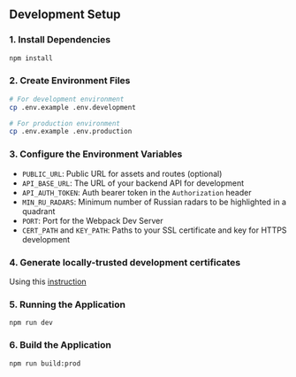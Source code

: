 ## Development Setup

### 1. Install Dependencies

```bash
npm install
```

### 2. Create Environment Files

```bash
# For development environment
cp .env.example .env.development

# For production environment
cp .env.example .env.production
```

### 3. Configure the Environment Variables

- `PUBLIC_URL`: Public URL for assets and routes (optional)
- `API_BASE_URL`: The URL of your backend API for development
- `API_AUTH_TOKEN`: Auth bearer token in the `Authorization` header
- `MIN_RU_RADARS`: Minimum number of Russian radars to be highlighted in a quadrant
- `PORT`: Port for the Webpack Dev Server
- `CERT_PATH` and `KEY_PATH`: Paths to your SSL certificate and key for HTTPS development

### 4. Generate locally-trusted development certificates
Using this [instruction](https://github.com/FiloSottile/mkcert)

### 5. Running the Application
`npm run dev`

### 6. Build the Application
`npm run build:prod`
